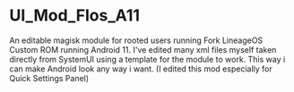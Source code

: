 # UI_Mod_Flos_A11
 An editable magisk module for rooted users running Fork LineageOS Custom ROM running Android 11. 
 I've edited many xml files myself taken directly from SystemUI using a template for the module to work.
 This way i can make Android look any way i want. (I edited this mod especially for Quick Settings Panel)
